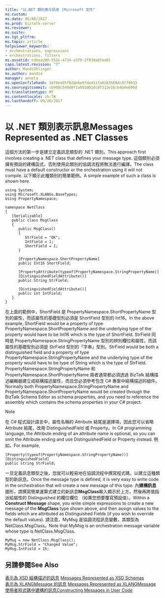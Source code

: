 ```yaml
---
title: "以.NET 類別表示訊息 |Microsoft 文件"
ms.custom: 
ms.date: 06/08/2017
ms.prod: biztalk-server
ms.reviewer: 
ms.suite: 
ms.tgt_pltfrm: 
ms.topic: article
helpviewer_keywords:
- orchestrations, expressions
- orchestrations, filters
ms.assetid: cdbea200-552e-4734-a370-2f93da07ea81
caps.latest.revision: "7"
author: MandiOhlinger
ms.author: mandia
manager: anneta
ms.openlocfilehash: 16f0ea95f02de6e9fda411fa0183569dc0779033
ms.sourcegitcommit: cb908c540d8f1a692d01dc8f313e16cb4b4e696d
ms.translationtype: MT
ms.contentlocale: zh-TW
ms.lasthandoff: 09/20/2017
---
```

# <a name="messages-represented-as-net-classes"></a><span data-ttu-id="1d021-102">以 .NET 類別表示訊息</span><span class="sxs-lookup"><span data-stu-id="1d021-102">Messages Represented as .NET Classes</span></span>
<span data-ttu-id="1d021-103">這個方法的第一步是建立定義訊息類型的 .NET 類別。</span><span class="sxs-lookup"><span data-stu-id="1d021-103">This approach first involves creating a .NET class that defines your message type.</span></span> <span data-ttu-id="1d021-104">這個類別必須擁有預設的建構函式，否則使用此類別的協調流程將無法進行編譯。</span><span class="sxs-lookup"><span data-stu-id="1d021-104">The class must have a default constructor or the orchestration using it will not compile.</span></span> <span data-ttu-id="1d021-105">以下顯示此種類別的簡單範例。</span><span class="sxs-lookup"><span data-stu-id="1d021-105">A simple example of such a class is shown here.</span></span>  
  
```  
using System;  
using Microsoft.XLANGs.BaseTypes;  
Using PropertyNamespace;  
  
namespace NetClass  
{  
   [Serializable]  
   public class MsgClass  
   {  
      public MsgClass()  
      {  
         StrField = "OK";  
         IntField = 1;  
         ShortField = 1;  
      }  
  
      [PropertyNamespace.ShortPropertyName]  
      public Int16 ShortField;  
  
      [PropertyAttribute(typeof(PropertyNamespace.StringPropertyName)]  
      [DistinguishedFieldAttribute()]  
      public String StrField;  
  
      [DistinguishedFieldAttribute()]  
      public int IntField;  
   }  
}  
```  
  
 <span data-ttu-id="1d021-106">在上面的範例中，ShortField 是 PropertyNamespace.ShortPropertyName 型別的屬性，而該屬性的基礎型別必須是 ShortField 型別的 Int16。</span><span class="sxs-lookup"><span data-stu-id="1d021-106">In the above example, ShortField would be a property of type PropertyNamespace.ShortPropertyName and the underlying type of the property would have to be Int16 which is the type of ShortField.</span></span> <span data-ttu-id="1d021-107">StrField 同時是 PropertyNamespace.StringPropertyName 型別的辨別欄位和屬性，而該屬性的基礎型別必須是 StrField 型別的「字串」型別。</span><span class="sxs-lookup"><span data-stu-id="1d021-107">StrField would be both a distinguished field and a property of type PropertyNamespace.StringPropertyName and the underlying type of the property would have to be type of String which is the type of StrField.</span></span> <span data-ttu-id="1d021-108">PropertyNamespace.StringPropertyName 和 PropertyNamespace.ShortPropertyName 兩者通常都必須透過 BizTalk 結構描述編輯器建立成結構描述屬性，而且您必須參考包含 C# 專案中結構描述的組件。</span><span class="sxs-lookup"><span data-stu-id="1d021-108">Normally both PropertyNamespace.StringPropertyName and PropertyNamespace.ShortPropertyName would be created through the BizTalk Schema Editor as schema properties, and you need to reference the assembly which contains the schema properties in your C# project.</span></span>  
  
> [!NOTE]
>  <span data-ttu-id="1d021-109">在 C# 程式設計語言中，屬性名稱的 Attribute 結尾是選擇項，因此您可以省略 Attribute 結尾，改用 DistinguishedField 或 Property。</span><span class="sxs-lookup"><span data-stu-id="1d021-109">In C# programming language, the Attribute ending of an attribute name is optional, so you can omit the Attribute ending and use DistinguishedField or Property instead.</span></span> <span data-ttu-id="1d021-110">例如，</span><span class="sxs-lookup"><span data-stu-id="1d021-110">For example,</span></span>  
  
```  
[Property(typeof(PropertyNamespace.StringPropertyName))]  
[DistinguishedField]  
public string StrField;  
```  
  
 <span data-ttu-id="1d021-111">一旦定義訊息類型之後，您就可以輕易地在協調流程中撰寫程式碼，以建立這種類型的新訊息。</span><span class="sxs-lookup"><span data-stu-id="1d021-111">Once the message type is defined, it is very easy to write code in the orchestration that will create a new message of this type.</span></span> <span data-ttu-id="1d021-112">內**建構訊息**圖形，請撰寫簡單運算式建立的新訊息**MsgClass**輸入顯示於上方，然後再將值指派給屬性的 Distinguished 的欄位欄位 （如果您想要覆寫預設值）。</span><span class="sxs-lookup"><span data-stu-id="1d021-112">Within a **Construct Message** shape, you write simple expressions to create a new message of the **MsgClass** type shown above, and then assign values to the fields which are attributed as Distinguished Fields (if you wish to override the default values).</span></span> <span data-ttu-id="1d021-113">請注意，MyMsg 是協調流程訊息變數，其類型為 NetClass.MsgClass。</span><span class="sxs-lookup"><span data-stu-id="1d021-113">Note that MyMsg is an orchestration message variable whose type is NetClass.MsgClass.</span></span>  
  
```  
MyMsg = new NetClass.MsgClass();  
MyMsg.StrField = "Changed Value";  
MyMsg.IntField = 15;  
```  
  
## <a name="see-also"></a><span data-ttu-id="1d021-114">另請參閱</span><span class="sxs-lookup"><span data-stu-id="1d021-114">See Also</span></span>  
 <span data-ttu-id="1d021-115">[表示為 XSD 結構描述的訊息](../core/messages-represented-as-xsd-schemas.md) </span><span class="sxs-lookup"><span data-stu-id="1d021-115">[Messages Represented as XSD Schemas](../core/messages-represented-as-xsd-schemas.md) </span></span>  
 <span data-ttu-id="1d021-116">[表示為 XLANGMessage 的訊息](../core/messages-represented-as-xlangmessage.md) </span><span class="sxs-lookup"><span data-stu-id="1d021-116">[Messages Represented as XLANGMessage](../core/messages-represented-as-xlangmessage.md) </span></span>  
 [<span data-ttu-id="1d021-117">使用者程式碼中建構的訊息</span><span class="sxs-lookup"><span data-stu-id="1d021-117">Constructing Messages in User Code</span></span>](../core/constructing-messages-in-user-code.md)